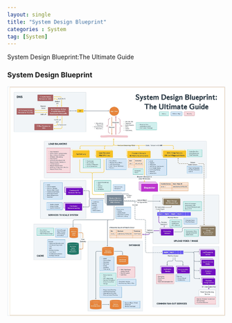 ```yaml
---
layout: single
title: "System Design Blueprint"
categories : System
tag: [System]
---
```


System Design Blueprint:The Ultimate Guide

### System Design Blueprint

![design](/assets/posts/design.jpg)
